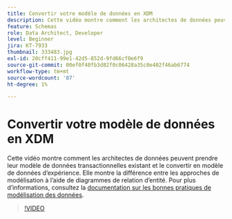 ```yaml
---
title: Convertir votre modèle de données en XDM
description: Cette vidéo montre comment les architectes de données peuvent prendre leur modèle de données transactionnelles existant et le convertir en modèle de données d’expérience. Elle montre la différence entre les approches de modélisation à l’aide de diagrammes de relation d’entité.
feature: Schemas
role: Data Architect, Developer
level: Beginner
jira: KT-7933
thumbnail: 333483.jpg
exl-id: 20cff411-99e1-42d5-852d-9fd66cf0e6f9
source-git-commit: 00ef0f40fb3d82f0c06428a35c0e402f46ab6774
workflow-type: tm+mt
source-wordcount: '87'
ht-degree: 1%

---
```


# Convertir votre modèle de données en XDM

Cette vidéo montre comment les architectes de données peuvent prendre leur modèle de données transactionnelles existant et le convertir en modèle de données d’expérience. Elle montre la différence entre les approches de modélisation à l’aide de diagrammes de relation d’entité. Pour plus d’informations, consultez la [documentation sur les bonnes pratiques de modélisation des données](https://experienceleague.adobe.com/docs/experience-platform/xdm/schema/best-practices.html?lang=fr).

>[!VIDEO](https://video.tv.adobe.com/v/333483?learn=on)
